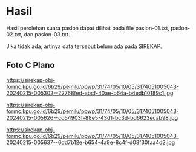 # Hasil

Hasil perolehan suara paslon dapat dilihat pada file paslon-01.txt, paslon-02.txt, dan paslon-03.txt.

Jika tidak ada, artinya data tersebut belum ada pada SIREKAP.

## Foto C Plano

https://sirekap-obj-formc.kpu.go.id/6b29/pemilu/ppwp/31/74/05/10/05/3174051005043-20240215-005302--22768fed-abcf-40ae-b64a-b4edb10189c1.jpg

https://sirekap-obj-formc.kpu.go.id/6b29/pemilu/ppwp/31/74/05/10/05/3174051005043-20240215-005626--cd54903f-88e5-43d1-bc3d-bd6623ecab98.jpg

https://sirekap-obj-formc.kpu.go.id/6b29/pemilu/ppwp/31/74/05/10/05/3174051005043-20240215-005637--6dd7b12e-b654-4a9e-8c4f-d03f30faa4d2.jpg
